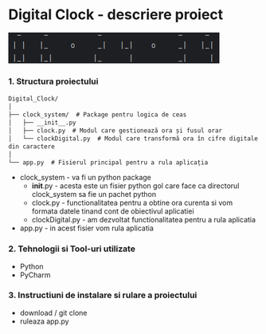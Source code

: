 # Digital Clock - descriere proiect


![Alt Text](img/digital_clock.png)


### 1. Structura proiectului
```commandline
Digital_Clock/
│
├── clock_system/  # Package pentru logica de ceas
│   ├── __init__.py
│   ├── clock.py  # Modul care gestionează ora și fusul orar
│   └── clockDigital.py  # Modul care transformă ora în cifre digitale din caractere
│
└── app.py  # Fisierul principal pentru a rula aplicația
```
- clock_system - va fi un python package
  - __init__.py - acesta este un fisier python gol care face ca directorul clock_system sa fie un pachet python
  - clock.py - functionalitatea pentru a obtine ora curenta si vom formata datele tinand cont de obiectivul aplicatiei
  - clockDigital.py - am dezvoltat functionalitatea pentru a rula aplicatia
- app.py - in acest fisier vom rula aplicatia

### 2. Tehnologii si Tool-uri utilizate
- Python
- PyCharm

### 3. Instructiuni de instalare si rulare a proiectului
- download / git clone
- ruleaza app.py
